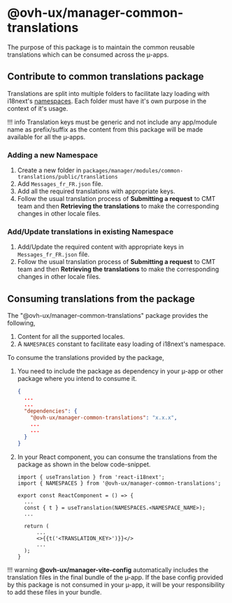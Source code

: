# @ovh-ux/manager-common-translations

The purpose of this package is to maintain the common reusable translations which can be consumed across the µ-apps.

## Contribute to common translations package

Translations are split into multiple folders to facilitate lazy loading with i18next's [namespaces](https://www.i18next.com/principles/namespaces). Each folder must have it's own purpose in the context of it's usage.

!!! info
    Translation keys must be generic and not include any app/module name as prefix/suffix as the content from this package will be made available for all the µ-apps. 

### Adding a new Namespace

1. Create a new folder in `packages/manager/modules/common-translations/public/translations`
2. Add `Messages_fr_FR.json` file.
3. Add all the required translations with appropriate keys. 
4. Follow the usual translation process of **Submitting a request** to CMT team and then **Retrieving the translations** to make the corresponding changes in other locale files.

### Add/Update translations in existing Namespace

1. Add/Update the required content with appropriate keys in `Messages_fr_FR.json` file.
2. Follow the usual translation process of **Submitting a request** to CMT team and then **Retrieving the translations** to make the corresponding changes in other locale files.

## Consuming translations from the package

The "@ovh-ux/manager-common-translations" package provides the following,

1. Content for all the supported locales.
2. A `NAMESPACES` constant to facilitate easy loading of i18next's namespace.

To consume the translations provided by the package,

1. You need to include the package as dependency in your µ-app or other package where you intend to consume it.

    ```json
    {
      ...
      ...
      "dependencies": {
        "@ovh-ux/manager-common-translations": "x.x.x",
        ...
        ...
      }
    }
    ```

2. In your React component, you can consume the translations from the package as shown in the below code-snippet.

    ```
    import { useTranslation } from 'react-i18next';
    import { NAMESPACES } from '@ovh-ux/manager-common-translations';

    export const ReactComponent = () => {
      ...
      const { t } = useTranslation(NAMESPACES.<NAMESPACE_NAME>);
      ...

      return (
          ...
          <>{{t('<TRANSLATION_KEY>')}}</>
          ...
      );
    }
    ```

!!! warning
    **@ovh-ux/manager-vite-config** automatically includes the translation files in the final bundle of the µ-app. If the base config provided by this package is not consumed in your µ-app, it will be your responsibility to add these files in your bundle.




